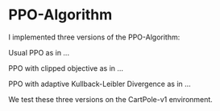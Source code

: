 # PPO-Algorithm

I implemented three versions of the PPO-Algorithm:

Usual PPO as in ...

PPO with clipped objective as in ...

PPO with adaptive Kullback-Leibler Divergence as in ...
	
	
	
We test these three versions on the CartPole-v1 environment.
  
